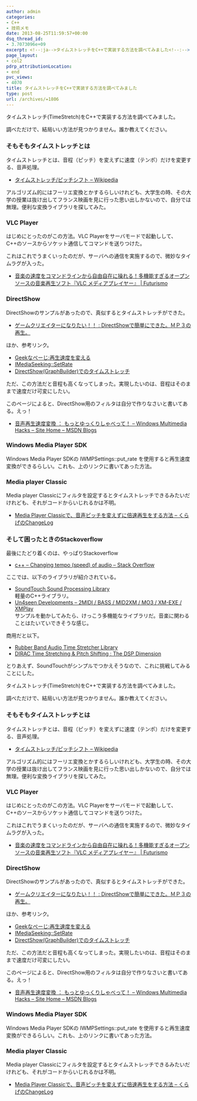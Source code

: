 ```yaml
---
author: admin
categories:
- C++
- 技術メモ
date: 2013-08-25T11:59:57+00:00
dsq_thread_id:
- 3.7073096e+09
excerpt: <!--:ja-->タイムストレッチをC++で実装する方法を調べてみました<!--:-->
page_layout:
- col2
pdrp_attributionLocation:
- end
pvc_views:
- 4070
title: タイムストレッチをC++で実装する方法を調べてみました
type: post
url: /archives/=1806
---
```


<!--:ja-->

タイムストレッチ(TimeStretch)をC++で実装する方法を調べてみました。

調べただけで、結局いい方法が見つかりません。誰か教えてください。

### そもそもタイムストレッチとは

タイムストレッチとは、音程（ピッチ）を変えずに速度（テンポ）だけを変更する、音声処理。

  * <a href="http://ja.wikipedia.org/wiki/%E3%82%BF%E3%82%A4%E3%83%A0%E3%82%B9%E3%83%88%E3%83%AC%E3%83%83%E3%83%81/%E3%83%94%E3%83%83%E3%83%81%E3%82%B7%E3%83%95%E3%83%88" target="_blank">タイムストレッチ/ピッチシフト &#8211; Wikipedia</a>

アルゴリズム的にはフーリエ変換とかするらしいけれども、大学生の時、その大学の授業は抜け出してフランス映画を見に行った思い出しかないので、自分では無理。便利な変換ライブラリを探してみた。

### VLC Player

はじめにとったのがこの方法。VLC Playerをサーバモードで起動しして、C++のソースからソケット通信してコマンドを送りつけた。

これはこれでうまくいったのだが、サーバへの通信を実施するので、微妙なタイムラグが入った。

  * <a href="http://futurismo.biz/archives/1291" target="_blank">音楽の速度をコマンドラインから自由自在に操れる！多機能すぎるオープンソースの音楽再生ソフト『VLC メディアプレイヤー』 | Futurismo</a>

### DirectShow

DirectShowのサンプルがあったので、真似するとタイムストレッチができた。

  * <a href="http://blog.livedoor.jp/gamecreate_tmo/archives/51449616.html" target="_blank">ゲームクリエイターになりたい！！ : DirectShowで簡単にできた。ＭＰ３の再生。</a>

ほか、参考リンク。

  * <a href="http://www.geekpage.jp/programming/directshow/change-rate.php" target="_blank">Geekなぺーじ:再生速度を変える</a>
  * <a href="http://msdn.microsoft.com/ja-jp/library/cc357068.aspx" target="_blank">IMediaSeeking::SetRate</a>
  * <a href="http://social.msdn.microsoft.com/Forums/vstudio/ja-JP/9c93ef9d-4df6-44fb-8160-3c3100bcc81a/directshowgraphbuilder" target="_blank">DirectShow(GraphBuilder)でのタイムストレッチ</a>

ただ、この方法だと音程も高くなってしまった。実現したいのは、音程はそのままで速度だけ可変にしたい。

このページによると、DirectShow用のフィルタは自分で作りなさいと書いてある。えっ！

  * <a href="http://blogs.msdn.com/b/windows_multimedia_jp/archive/2009/03/04/9458418.aspx" target="_blank">音声再生速度変換 ： もっとゆっくりしゃべって！ &#8211; Windows Multimedia Hacks &#8211; Site Home &#8211; MSDN Blogs</a>

### Windows Media Player SDK

Windows Media Player SDKの IWMPSettings::put_rate を使用すると再生速度変換ができるらしい。これも、上のリンクに書いてあった方法。

### Media player Classic

Media player Classicにフィルタを設定するとタイムストレッチできるみたいだけれども、それがコードからいじれるかは不明。

  * <a href="http://d.hatena.ne.jp/ku__ra__ge/20111212/p2" target="_blank">Media Player Classicで、音声ピッチを変えずに倍速再生をする方法 &#8211; くらげのChangeLog</a>

### そして困ったときのStackoverflow

最後にたどり着くのは、やっぱりStackoverflow

  * <a href="http://stackoverflow.com/questions/15785586/changing-tempo-speed-of-audio" target="_blank">c++ &#8211; Changing tempo (speed) of audio &#8211; Stack Overflow</a>

ここでは、以下のライブラリが紹介されている。

  * [SoundTouch Sound Processing Library][1]</br>軽量のC++ライブラリ。
  * [Un4seen Developments &#8211; 2MIDI / BASS / MID2XM / MO3 / XM-EXE / XMPlay][2]</br>サンプルを動かしてみたら、けっこう多機能なライブラリだ。音楽に関わることはたいていできそうな感じ。

商用だと以下。

  * <a href="http://breakfastquay.com/rubberband/" target="_blank">Rubber Band Audio Time Stretcher Library</a>
  * <a href="http://www.dspdimension.com/technology-licensing/dirac/" target="_blank">DIRAC Time Stretching & Pitch Shifting : The DSP Dimension</a>

とりあえず、SoundTouchがシンプルでつかえそうなので、これに挑戦してみることにした。

<!--:-->

<!--:en-->

タイムストレッチ(TimeStretch)をC++で実装する方法を調べてみました。

調べただけで、結局いい方法が見つかりません。誰か教えてください。

### そもそもタイムストレッチとは

タイムストレッチとは、音程（ピッチ）を変えずに速度（テンポ）だけを変更する、音声処理。

  * <a href="http://ja.wikipedia.org/wiki/%E3%82%BF%E3%82%A4%E3%83%A0%E3%82%B9%E3%83%88%E3%83%AC%E3%83%83%E3%83%81/%E3%83%94%E3%83%83%E3%83%81%E3%82%B7%E3%83%95%E3%83%88" target="_blank">タイムストレッチ/ピッチシフト &#8211; Wikipedia</a>

アルゴリズム的にはフーリエ変換とかするらしいけれども、大学生の時、その大学の授業は抜け出してフランス映画を見に行った思い出しかないので、自分では無理。便利な変換ライブラリを探してみた。

### VLC Player

はじめにとったのがこの方法。VLC Playerをサーバモードで起動しして、C++のソースからソケット通信してコマンドを送りつけた。

これはこれでうまくいったのだが、サーバへの通信を実施するので、微妙なタイムラグが入った。

  * <a href="http://futurismo.biz/archives/1291" target="_blank">音楽の速度をコマンドラインから自由自在に操れる！多機能すぎるオープンソースの音楽再生ソフト『VLC メディアプレイヤー』 | Futurismo</a>

### DirectShow

DirectShowのサンプルがあったので、真似するとタイムストレッチができた。

  * <a href="http://blog.livedoor.jp/gamecreate_tmo/archives/51449616.html" target="_blank">ゲームクリエイターになりたい！！ : DirectShowで簡単にできた。ＭＰ３の再生。</a>

ほか、参考リンク。

  * <a href="http://www.geekpage.jp/programming/directshow/change-rate.php" target="_blank">Geekなぺーじ:再生速度を変える</a>
  * <a href="http://msdn.microsoft.com/ja-jp/library/cc357068.aspx" target="_blank">IMediaSeeking::SetRate</a>
  * <a href="http://social.msdn.microsoft.com/Forums/vstudio/ja-JP/9c93ef9d-4df6-44fb-8160-3c3100bcc81a/directshowgraphbuilder" target="_blank">DirectShow(GraphBuilder)でのタイムストレッチ</a>

ただ、この方法だと音程も高くなってしまった。実現したいのは、音程はそのままで速度だけ可変にしたい。

このページによると、DirectShow用のフィルタは自分で作りなさいと書いてある。えっ！

  * <a href="http://blogs.msdn.com/b/windows_multimedia_jp/archive/2009/03/04/9458418.aspx" target="_blank">音声再生速度変換 ： もっとゆっくりしゃべって！ &#8211; Windows Multimedia Hacks &#8211; Site Home &#8211; MSDN Blogs</a>

### Windows Media Player SDK

Windows Media Player SDKの IWMPSettings::put_rate を使用すると再生速度変換ができるらしい。これも、上のリンクに書いてあった方法。

### Media player Classic

Media player Classicにフィルタを設定するとタイムストレッチできるみたいだけれども、それがコードからいじれるかは不明。

  * <a href="http://d.hatena.ne.jp/ku__ra__ge/20111212/p2" target="_blank">Media Player Classicで、音声ピッチを変えずに倍速再生をする方法 &#8211; くらげのChangeLog</a>

<!--:-->

 [1]: http://www.surina.net/soundtouch/
 [2]: http://www.un4seen.com/